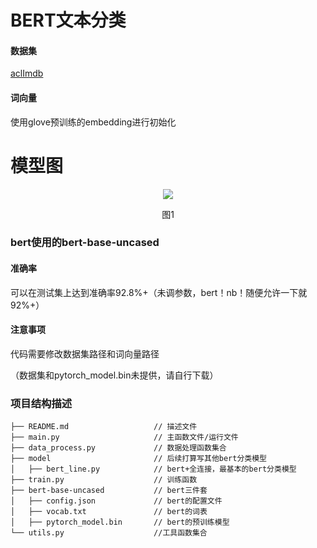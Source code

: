 
# BERT文本分类
#### 数据集
[aclImdb](http://ai.stanford.edu/~amaas/data/sentiment/)

#### 词向量
使用glove预训练的embedding进行初始化

# 模型图
<div align=center><img  src="https://github.com/renhongjie/NLP_process/blob/main/images/bert.png"/></div>
<p align="center">图1</p>


### bert使用的bert-base-uncased


#### 准确率
可以在测试集上达到准确率92.8%+（未调参数，bert！nb！随便允许一下就92%+）
#### 注意事项
代码需要修改数据集路径和词向量路径

（数据集和pytorch_model.bin未提供，请自行下载）



### 项目结构描述
```
├── README.md                   // 描述文件
├── main.py                     // 主函数文件/运行文件
├── data_process.py             // 数据处理函数集合
├── model                       // 后续打算写其他bert分类模型
│   ├── bert_line.py            // bert+全连接，最基本的bert分类模型
├── train.py                    // 训练函数  
├── bert-base-uncased           // bert三件套 
│   ├── config.json             // bert的配置文件
│   ├── vocab.txt               // bert的词表
│   ├── pytorch_model.bin       // bert的预训练模型
└── utils.py                    //工具函数集合
```
